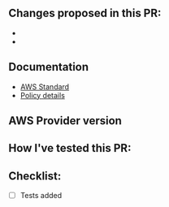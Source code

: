 ## Changes proposed in this PR:
-
-

## Documentation
- [AWS Standard](<Link the AWS standard which is supported by this policy>)
- [Policy details](<Link the heading to the policy present in the internal CIS policies reference document>)

## AWS Provider version
<!-- Add information about the provider version against which the policy was tested/developed with. This will later help us when we deal with documentation.Add any nuances that you've observed around provider versions. For example, some attributes will only be present in a certain version of a provider and we need to clearly document that so that users use the expected version.-->

## How I've tested this PR:

## Checklist:
- [ ] Tests added